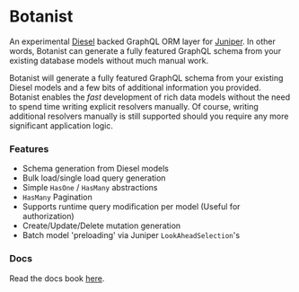 # Botanist
An experimental [Diesel](http://diesel.rs/) backed GraphQL ORM layer for [Juniper](https://github.com/graphql-rust/juniper). In other words, Botanist can generate a fully featured GraphQL schema from your existing database models without much manual work.

Botanist will generate a fully featured GraphQL schema from your existing Diesel models and a few bits of additional information you provided. Botanist enables the _fast_ development of rich data models without the need to spend time writing explicit resolvers manually. Of course, writing additional resolvers manually is still supported should you require any more significant application logic.

### Features
- Schema generation from Diesel models
- Bulk load/single load query generation
- Simple `HasOne` / `HasMany` abstractions
- `HasMany` Pagination
- Supports runtime query modification per model (Useful for authorization)
- Create/Update/Delete mutation generation
- Batch model 'preloading' via Juniper `LookAheadSelection`'s

### Docs
Read the docs book [here](https://cwheel.github.io/botanist).